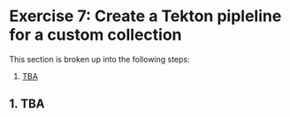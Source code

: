 # Exercise 7: Create a Tekton pipleline for a custom collection

This section is broken up into the following steps:

1. [TBA](#1-TBA)

## 1. TBA
